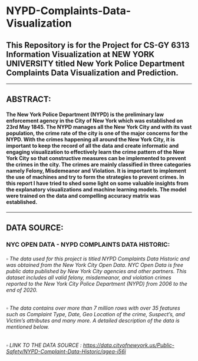 # NYPD-Complaints-Data-Visualization
## This Repository is for the Project for CS-GY 6313 Information Visualization at NEW YORK UNIVERSITY titled New York Police Department Complaints Data Visualization and Prediction.

***
## ABSTRACT:
#### The New York Police Department (NYPD) is the preliminary law enforcement agency in the City of New York which was established on 23rd May 1845. The NYPD manages all the New York City and with its vast population, the crime rate of the city is one of the major concerns for the NYPD. With the crimes happening all around the New York City, it is important to keep the record of all the data and create informatic and engaging visualization to effectively learn the crime pattern of the New York City so that constructive measures can be implemented to prevent the crimes in the city. The crimes are mainly classified in three categories namely Felony, Misdemeanor and Violation. It is important to implement the use of machines and try to form the strategies to prevent crimes. In this report I have tried to shed some light on some valuable insights from the explanatory visualizations and machine learning models. The model were trained on the data and compelling accuracy matrix was established. 

***
## DATA SOURCE:
### NYC OPEN DATA - NYPD COMPLAINTS DATA HISTORIC:
######  ▫️ The data used for this project is titled NYPD Complaints Data Historic and was obtained from the New York City Open Data. NYC Open Data is free public data published by New York City agencies and other partners. This dataset includes all valid felony, misdemeanor, and violation crimes reported to the New York City Police Department (NYPD) from 2006 to the end of 2020. 
  
######  ▫️ The data contains over more than 7 million rows with over 35 features such as Complaint Type, Date, Geo Location of the crime, Suspect’s, and Victim’s attributes and many more. A detailed description of the data is mentioned below.

###### ▫️ LINK TO THE DATA SOURCE : https://data.cityofnewyork.us/Public-Safety/NYPD-Complaint-Data-Historic/qgea-i56i
